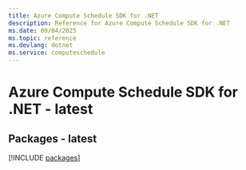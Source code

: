 ```yaml
---
title: Azure Compute Schedule SDK for .NET
description: Reference for Azure Compute Schedule SDK for .NET
ms.date: 09/04/2025
ms.topic: reference
ms.devlang: dotnet
ms.service: computeschedule
---
```

# Azure Compute Schedule SDK for .NET - latest
## Packages - latest
[!INCLUDE [packages](compute-schedule-index.md)]